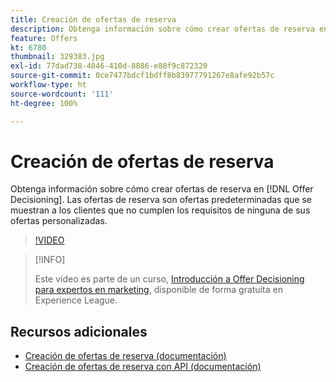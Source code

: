 ```yaml
---
title: Creación de ofertas de reserva
description: Obtenga información sobre cómo crear ofertas de reserva en  [!DNL Offer Decisioning]. Las ofertas de reserva tienen reglas de aceptación asociadas para ayudarle a mostrarlas solo a los clientes relevantes.
feature: Offers
kt: 6780
thumbnail: 329383.jpg
exl-id: 77dad738-4046-410d-8886-e88f9c872320
source-git-commit: 0ce7477bdcf1bdff8b83977791267e8afe92b57c
workflow-type: ht
source-wordcount: '111'
ht-degree: 100%

---
```


# Creación de ofertas de reserva

Obtenga información sobre cómo crear ofertas de reserva en [!DNL Offer Decisioning]. Las ofertas de reserva son ofertas predeterminadas que se muestran a los clientes que no cumplen los requisitos de ninguna de sus ofertas personalizadas.

>[!VIDEO](https://video.tv.adobe.com/v/329383?quality=12&learn=on)

>[!INFO]
>
> Este vídeo es parte de un curso, [Introducción a Offer Decisioning para expertos en marketing](https://experienceleague.adobe.com/?recommended=ExperiencePlatform-U-1-2020.1.offerdecisioning?lang=es), disponible de forma gratuita en Experience League.


## Recursos adicionales

* [Creación de ofertas de reserva (documentación)](https://experienceleague.adobe.com/docs/journey-optimizer/using/offer-decisioniong/managing-offers-in-the-offer-library/creating-fallback-offers.html?lang=es)
* [Creación de ofertas de reserva con API (documentación)](https://experienceleague.adobe.com/docs/journey-optimizer/using/offer-decisioniong/api-reference/offers-api/fallback-offers/create.html?lang=es)
